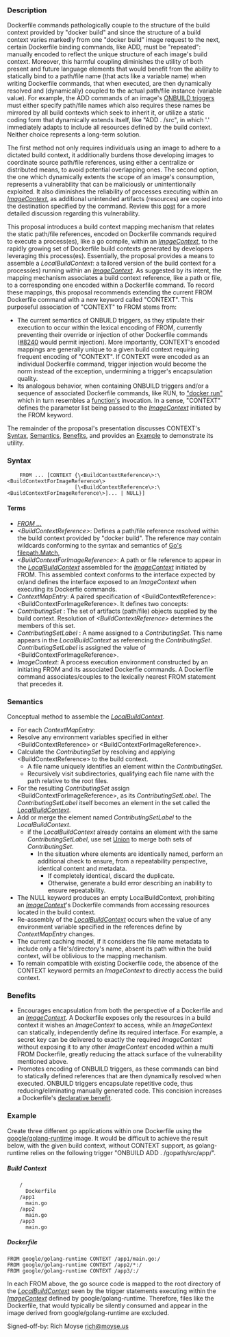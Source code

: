 ### Description

Dockerfile commands pathologically couple to the structure of the build context provided by "docker build" and since the structure of a build context varies markedly from one "docker build" image request to the next, certain Dockerfile binding commands, like ADD, must be "repeated": manually encoded to reflect the unique structure of each image's build context.  Moreover, this harmful coupling diminishes the utility of both present and future language elements that would benefit from the ability to statically bind to a path/file name (that acts like a variable name) when writing Dockerfile commands, that when executed, are then dynamically resolved and (dynamically) coupled to the actual path/file instance (variable value).  For example, the ADD commands of an image's [ONBUILD triggers](https://docs.docker.com/reference/builder/#onbuild) must either specify path/file names which also requires these names be mirrored by all build contexts which seek to inherit it, or utilize a static coding form that dynamically extends itself, like "ADD . /src", in which '.' immediately adapts to include all resources defined by the build context.  Neither choice represents a long-term solution.

The first method not only requires individuals using an image to adhere to a dictated build context, it additionally burdens those developing images to coordinate source path/file references, using either a centralize or distributed means, to avoid potential overlapping ones.  The second option, the one which dynamically extents the scope of an image's consumption, represents a vulnerability that can be maliciously or unintentionally exploited.  It also diminishes the reliability of processes executing within an <a href="#TermImageContext">*ImageContext*</a>, as additional unintended artifacts (resources) are copied into the destination specified by the command.  Review this [post](https://github.com/docker/docker/issues/7149#issuecomment-84171831) for a more detailed discussion regarding this vulnerability.

This proposal introduces a build context mapping mechanism that relates the static path/file references, encoded on Dockerfile commands required to execute a process(es), like a go compile, within an <a href="#TermImageContext">*ImageContext*</a>, to the rapidly growing set of Dockerfile build contexts generated by developers leveraging this process(es).  Essentially, the proposal provides a means to assemble a <a name="TermLocalBuildContext"></a>*LocalBuildContext*: a tailored version of the build context for a process(es) running within an <a href="#TermImageContext">*ImageContext*</a>.  As suggested by its intent, the mapping mechanism associates a build context reference, like a path or file, to a corresponding one encoded within a Dockerfile command.  To record these mappings, this proposal recommends extending the current FROM Dockerfile command with a new keyword called "CONTEXT". This purposeful association of "CONTEXT" to FROM stems from:
+ The current semantics of ONBUILD triggers, as they stipulate their execution to occur within the lexical encoding of FROM, currently preventing their override or injection of other Dockerfile commands ([#8240](https://github.com/docker/docker/issues/8240) would permit injection).  More importantly, CONTEXT's encoded mappings are generally unique to a given build context requiring frequent encoding of "CONTEXT".  If CONTEXT were encoded as an individual Dockerfile command, trigger injection would become the norm instead of the exception, undermining a trigger's encapsulation quality. 
+ Its analogous behavior, when containing ONBUILD triggers and/or a sequence of associated Dockerfile commands, like RUN, to ["docker run"](https://docs.docker.com/reference/run/) which in turn resembles a [function's](http://en.wikipedia.org/wiki/Subroutine) invocation.  In a sense, "CONTEXT" defines the parameter list being passed to the <a href="#TermImageContext">*ImageContext*</a> initiated by the FROM keyword.

The remainder of the proposal's presentation discusses CONTEXT's <a href="#Syntax">Syntax</a>, <a href="#Semantics">Semantics</a>, <a href="#Benefits">Benefits</a>, and provides an <a href="#Example">Example</a> to demonstrate its utility.

### Syntax <a name="Syntax"></a>
````
    FROM ... [CONTEXT {\<BuildContextReference\>:\<BuildContextForImageReference\>
                      [\<BuildContextReference\>:\<BuildContextForImageReference\>]... | NULL}]
````

#### Terms
+ [*FROM ...*](https://docs.docker.com/reference/builder/#from)
+ *\<BuildContextReference\>*<a name="TermsBuildContextReference">: Defines a path/file reference resolved within the build context provided by "docker build". The reference may contain wildcards conforming to the syntax and semantics of [Go's filepath.Match,](http://golang.org/pkg/path/filepath#Match)
+ *\<BuildContextForImageReference\>*<a name="TermsBuildContextForImageReference">: A path or file reference to appear in the <a href="#TermLocalBuildContext">*LocalBuildContext*</a> assembled for the <a href="#TermImageContext">*ImageContext*</a> initiated by FROM.  This assembled context conforms to the interface expected by or/and defines the interface exposed to an *ImageContext* when executing its Dockerfie commands.
+ *ContextMapEntry*: A paired specification of \<BuildContextReference\>:\<BuildContextForImageReference\>.  It defines two concepts:
 + *ContributingSet* : The set of artifacts (path/file) objects supplied by the build context.  Resolution of *\<BuildContextReference\>* determines the members of this set.
 + *ContributingSetLabel* : A name assigned to a *ContributingSet*.  This name appears in the *LocalBuildContext* as referencing the *ContributingSet*.  *ContributingSetLabel* is assigned the value of \<BuildContextForImageReference\>.
+ <a name="TermImageContext"></a>*ImageContext*: A process execution environment constructed by an initiating FROM and its associated Dockerfie commands.   A Dockerfile command associates/couples to the lexically nearest FROM statement that precedes it.

### Semantics <a name="Semantics"></a>

Conceptual method to assemble the <a href="#TermLocalBuildContext">*LocalBuildContext*</a>.
+ For each *ContextMapEntry*:
 + Resolve any environment variables specified in either \<BuildContextReference\> or \<BuildContextForImageReference\>.
 + Calculate the *ContributingSet* by resolving and applying \<BuildContextReference\> to the build context.
    + A file name uniquely identifies an element within the *ContributingSet*.
    + Recursively visit subdirectories, qualifying each file name with the path relative to the root files.  
 + For the resulting *ContributingSet* assign \<BuildContextForImageReference\>, as its *ContributingSetLabel*. The *ContributingSetLabel* itself becomes an element in the set called the <a href="#TermLocalBuildContext">*LocalBuildContext*</a>.  
 + Add or merge the element named *ContributingSetLabel* to the *LocalBuildContext*.
    + if the *LocalBuildContext* already contains an element with the same *ContributingSetLabel*, use set [Union](http://en.wikipedia.org/wiki/Union_%28set_theory%29) to merge both sets of *ContributingSet*.
        + In the situation where elements are identically named, perform an additional check to ensure, from a repeatability perspective, identical content and metadata.
          +  If completely identical, discard the duplicate.
          +  Otherwise, generate a build error describing an inability to ensure repeatability.
+ The NULL keyword produces an empty LocalBuildContext, prohibiting an <a href="#TermImageContext">*ImageContext*</a>'s Dockerfile commands from accessing resources located in the build context.
+ Re-assembly of the <a href="#TermLocalBuildContext">*LocalBuildContext*</a> occurs when the value of any environment variable specified in the references define by *ContextMapEntry* changes.
+ The current caching model, if it considers the file name metadata to include only a file's/directory's name, absent its path within the build context, will be oblivious to the mapping mechanism.
+ To remain compatible with existing Dockerfile code, the absence of the CONTEXT keyword permits an *ImageContext* to directly access the build context.

### Benefits <a name="Benefits"></a>
+ Encourages encapsulation from both the perspective of a Dockerfile and an <a href="#TermImageContext">*ImageContext*</a>.  A Dockerfile exposes only the resources in a build context it wishes an *ImageContext* to access, while an *ImageContext* can statically, independently define its required interface.  For example, a secret key can be delivered to exactly the required *ImageContext* without exposing it to any other *ImageContext* encoded within a multi FROM Dockerfile, greatly reducing the attack surface of the vulnerability mentioned above.
+ Promotes encoding of ONBUILD triggers, as these commands can bind to statically defined references that are then dynamically resolved when executed.  ONBUILD triggers encapsulate repetitive code, thus reducing/eliminating manually generated code.  This concision increases a Dockerfile's [declarative benefit](https://github.com/docker/docker/issues/8660#declarativebenefit).

### Example <a name="Example"></a>

Create three different go applications within one Dockerfile using the [google/golang-runtime](https://registry.hub.docker.com/u/google/golang-runtime/dockerfile/) image.  It would be difficult to achieve the result below, with the given build context, without CONTEXT support, as golang-runtime relies on the following trigger "ONBUILD ADD . /gopath/src/app/".  

##### Build Context
```
    /
      Dockerfile
    /app1
      main.go
    /app2
      main.go
    /app3
      main.go
```
##### Dockerfile

    FROM google/golang-runtime CONTEXT /app1/main.go:/
    FROM google/golang-runtime CONTEXT /app2/*:/
    FROM google/golang-runtime CONTEXT /app3/:/

In each FROM above, the go source code is mapped to the root directory of the <a href="#TermLocalBuildContext">*LocalBuildContext*</a> seen by the trigger statements executing within the <a href="#TermImageContext">*ImageContext*</a> defined by google/golang-runtime.  Therefore, files like the Dockerfile, that would typically be silently consumed and appear in the image derived from google/golang-runtime are excluded.

Signed-off-by: Rich Moyse <rich@moyse.us>
